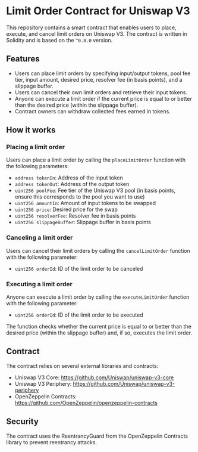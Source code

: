 # Limit Order Contract for Uniswap V3

This repository contains a smart contract that enables users to place, execute, and cancel limit orders on Uniswap V3. The contract is written in Solidity and is based on the `^0.8.0` version.

## Features

- Users can place limit orders by specifying input/output tokens, pool fee tier, input amount, desired price, resolver fee (in basis points), and a slippage buffer.
- Users can cancel their own limit orders and retrieve their input tokens.
- Anyone can execute a limit order if the current price is equal to or better than the desired price (within the slippage buffer).
- Contract owners can withdraw collected fees earned in tokens.

## How it works

### Placing a limit order

Users can place a limit order by calling the `placeLimitOrder` function with the following parameters:

- `address tokenIn`: Address of the input token
- `address tokenOut`: Address of the output token
- `uint256 poolFee`: Fee tier of the Uniswap V3 pool (in basis points, ensure this corresponds to the pool you want to use)
- `uint256 amountIn`: Amount of input tokens to be swapped
- `uint256 price`: Desired price for the swap
- `uint256 resolverFee`: Resolver fee in basis points
- `uint256 slippageBuffer`: Slippage buffer in basis points

### Canceling a limit order

Users can cancel their limit orders by calling the `cancelLimitOrder` function with the following parameter:

- `uint256 orderId`: ID of the limit order to be canceled

### Executing a limit order

Anyone can execute a limit order by calling the `executeLimitOrder` function with the following parameter:

- `uint256 orderId`: ID of the limit order to be executed

The function checks whether the current price is equal to or better than the desired price (within the slippage buffer) and, if so, executes the limit order.

## Contract

The contract relies on several external libraries and contracts:

- Uniswap V3 Core: https://github.com/Uniswap/uniswap-v3-core
- Uniswap V3 Periphery: https://github.com/Uniswap/uniswap-v3-periphery
- OpenZeppelin Contracts: https://github.com/OpenZeppelin/openzeppelin-contracts

## Security

The contract uses the ReentrancyGuard from the OpenZeppelin Contracts library to prevent reentrancy attacks.

